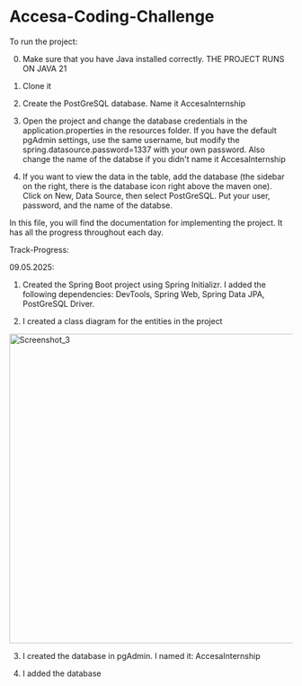 # Accesa-Coding-Challenge

To run the project:

0. Make sure that you have Java installed correctly.
THE PROJECT RUNS ON JAVA 21

1. Clone it

2. Create the PostGreSQL database. Name it AccesaInternship

3. Open the project and change the database credentials in the application.properties in the resources folder.
If you have the default pgAdmin settings, use the same username, but modify the spring.datasource.password=1337 with your own password.
Also change the name of the databse if you didn't name it AccesaInternship

4. If you want to view the data in the table, add the database (the sidebar on the right, there is the database icon right above the maven one).
Click on New, Data Source, then select PostGreSQL. Put your user, password, and the name of the databse.

In this file, you will find the documentation for implementing the project.
It has all the progress throughout each day.


Track-Progress:


09.05.2025:
1. Created the Spring Boot project using Spring Initializr.
I added the following dependencies: DevTools, Spring Web, Spring Data JPA, PostGreSQL Driver.

2. I created a class diagram for the entities in the project

<img width="550" alt="Screenshot_3" src="https://github.com/user-attachments/assets/7cdff851-4493-447e-8435-7e350646e1fe" />


3. I created the database in pgAdmin. I named it: AccesaInternship

4. I added the database

